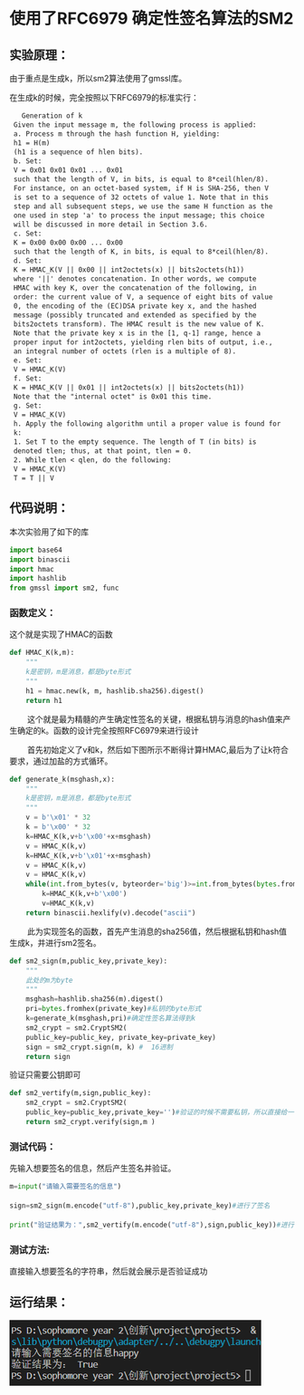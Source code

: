 # 使用了RFC6979 确定性签名算法的SM2

## 实验原理：

  由于重点是生成k，所以sm2算法使用了gmssl库。

  在生成k的时候，完全按照以下RFC6979的标准实行：

```
   Generation of k
 Given the input message m, the following process is applied:
 a. Process m through the hash function H, yielding:
 h1 = H(m)
 (h1 is a sequence of hlen bits).
 b. Set:
 V = 0x01 0x01 0x01 ... 0x01
 such that the length of V, in bits, is equal to 8*ceil(hlen/8).
 For instance, on an octet-based system, if H is SHA-256, then V
 is set to a sequence of 32 octets of value 1. Note that in this
 step and all subsequent steps, we use the same H function as the
 one used in step 'a' to process the input message; this choice
 will be discussed in more detail in Section 3.6.
 c. Set:
 K = 0x00 0x00 0x00 ... 0x00
 such that the length of K, in bits, is equal to 8*ceil(hlen/8).
 d. Set:
 K = HMAC_K(V || 0x00 || int2octets(x) || bits2octets(h1))
 where '||' denotes concatenation. In other words, we compute
 HMAC with key K, over the concatenation of the following, in
 order: the current value of V, a sequence of eight bits of value
 0, the encoding of the (EC)DSA private key x, and the hashed
 message (possibly truncated and extended as specified by the
 bits2octets transform). The HMAC result is the new value of K.
 Note that the private key x is in the [1, q-1] range, hence a
 proper input for int2octets, yielding rlen bits of output, i.e.,
 an integral number of octets (rlen is a multiple of 8).
 e. Set:
 V = HMAC_K(V)
 f. Set:
 K = HMAC_K(V || 0x01 || int2octets(x) || bits2octets(h1))
 Note that the "internal octet" is 0x01 this time.
 g. Set:
 V = HMAC_K(V)
 h. Apply the following algorithm until a proper value is found for
 k:
 1. Set T to the empty sequence. The length of T (in bits) is
 denoted tlen; thus, at that point, tlen = 0.
 2. While tlen < qlen, do the following:
 V = HMAC_K(V)
 T = T || V
```

## 代码说明：

本次实验用了如下的库

```python
import base64
import binascii
import hmac
import hashlib 
from gmssl import sm2, func
```

### 函数定义：

这个就是实现了HMAC的函数

```python
def HMAC_K(k,m):
    """
    k是密钥，m是消息，都是byte形式
    """
    h1 = hmac.new(k, m, hashlib.sha256).digest()
    return h1
```

        这个就是最为精髓的产生确定性签名的关键，根据私钥与消息的hash值来产生确定的k。函数的设计完全按照RFC6979来进行设计

        首先初始定义了v和k，然后如下图所示不断得计算HMAC,最后为了让k符合要求，通过加盐的方式循环。

```python
def generate_k(msghash,x):
    """
    k是密钥，m是消息，都是byte形式
    """
    v = b'\x01' * 32
    k = b'\x00' * 32
    k=HMAC_K(k,v+b'\x00'+x+msghash)
    v = HMAC_K(k,v)
    k=HMAC_K(k,v+b'\x01'+x+msghash)
    v = HMAC_K(k,v)
    v = HMAC_K(k,v)
    while(int.from_bytes(v, byteorder='big')>=int.from_bytes(bytes.fromhex(n), byteorder='big')-1):
        k=HMAC_K(k,v+b'\x00')
        v=HMAC_K(k,v)
    return binascii.hexlify(v).decode("ascii")
```

        此为实现签名的函数，首先产生消息的sha256值，然后根据私钥和hash值生成k，并进行sm2签名。

```python
def sm2_sign(m,public_key,private_key):
    """
    此处的m为byte
    """
    msghash=hashlib.sha256(m).digest()
    pri=bytes.fromhex(private_key)#私钥的byte形式
    k=generate_k(msghash,pri)#确定性签名算法得到k
    sm2_crypt = sm2.CryptSM2(
    public_key=public_key, private_key=private_key)
    sign = sm2_crypt.sign(m, k) #  16进制
    return sign
```

验证只需要公钥即可

```python
def sm2_vertify(m,sign,public_key):
    sm2_crypt = sm2.CryptSM2(
    public_key=public_key,private_key='')#验证的时候不需要私钥，所以直接给一个空的
    return sm2_crypt.verify(sign,m )
```

### 测试代码：

先输入想要签名的信息，然后产生签名并验证。

```python
m=input("请输入需要签名的信息")

sign=sm2_sign(m.encode("utf-8"),public_key,private_key)#进行了签名

print("验证结果为：",sm2_vertify(m.encode("utf-8"),sign,public_key))#进行了验证
```

### 测试方法:

直接输入想要签名的字符串，然后就会展示是否验证成功

## 运行结果：

![截图](./运行jietu.png)
